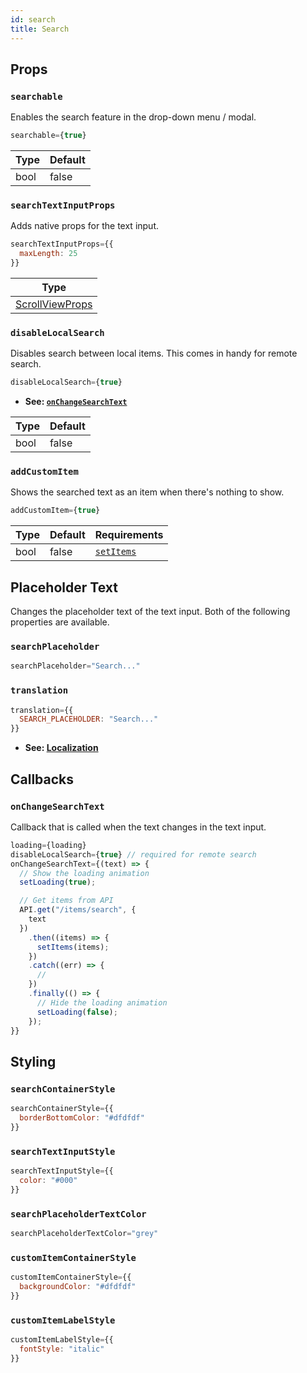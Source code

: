 ```yaml
---
id: search
title: Search
---
```


## Props
### `searchable`
Enables the search feature in the drop-down menu / modal.
```jsx
searchable={true}
```
| Type     | Default  |
| -------- | -------- |
| bool     | false    |

### `searchTextInputProps`
Adds native props for the text input.
```jsx
searchTextInputProps={{
  maxLength: 25
}}
```
| Type     |
| -------- |
| [ScrollViewProps](https://reactnative.dev/docs/scrollview#props)   |

### `disableLocalSearch`
Disables search between local items. This comes in handy for remote search.

```jsx
disableLocalSearch={true}
```
+ **See: [`onChangeSearchText`](#onchangesearchtext)**

| Type     | Default  |
| -------- | -------- |
| bool     | false    |

### `addCustomItem`
Shows the searched text as an item when there's nothing to show.
```jsx
addCustomItem={true}
```
| Type     | Default  | Requirements |
| -------- | -------- | ------------ |
| bool     | false    | [`setItems`](/usage#setitems)   |

## Placeholder Text
Changes the placeholder text of the text input. Both of the following properties are available.

### `searchPlaceholder`
```jsx
searchPlaceholder="Search..."
```

### `translation`
```jsx
translation={{
  SEARCH_PLACEHOLDER: "Search..."
}}
```
+ **See: [Localization](localization)**

## Callbacks
### `onChangeSearchText`
Callback that is called when the text changes in the text input.

```jsx
loading={loading}
disableLocalSearch={true} // required for remote search
onChangeSearchText={(text) => {
  // Show the loading animation
  setLoading(true);

  // Get items from API
  API.get("/items/search", {
    text
  })
    .then((items) => {
      setItems(items);
    })
    .catch((err) => {
      //
    })
    .finally(() => {
      // Hide the loading animation
      setLoading(false);
    });
}}
```

## Styling
### `searchContainerStyle`
```jsx
searchContainerStyle={{
  borderBottomColor: "#dfdfdf"
}}
```

### `searchTextInputStyle`
```jsx
searchTextInputStyle={{
  color: "#000"
}}
```

### `searchPlaceholderTextColor`
```jsx
searchPlaceholderTextColor="grey"
```

### `customItemContainerStyle`
```jsx
customItemContainerStyle={{
  backgroundColor: "#dfdfdf"
}}
```

### `customItemLabelStyle`
```jsx
customItemLabelStyle={{
  fontStyle: "italic"
}}
```